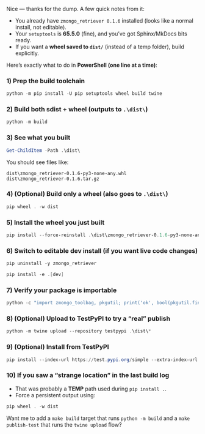 Nice — thanks for the dump. A few quick notes from it:

* You already have `zmongo_retriever 0.1.6` installed (looks like a normal install, not editable).
* Your `setuptools` is **65.5.0** (fine), and you’ve got Sphinx/MkDocs bits ready.
* If you want a **wheel saved to `dist/`** (instead of a temp folder), build explicitly.

Here’s exactly what to do in **PowerShell (one line at a time)**:

### 1) Prep the build toolchain

```powershell
python -m pip install -U pip setuptools wheel build twine
```

### 2) Build both sdist + wheel (outputs to `.\dist\`)

```powershell
python -m build
```

### 3) See what you built

```powershell
Get-ChildItem -Path .\dist\
```

You should see files like:

```
dist\zmongo_retriever-0.1.6-py3-none-any.whl
dist\zmongo_retriever-0.1.6.tar.gz
```

### 4) (Optional) Build only a wheel (also goes to `.\dist\`)

```powershell
pip wheel . -w dist
```

### 5) Install the wheel you just built

```powershell
pip install --force-reinstall .\dist\zmongo_retriever-0.1.6-py3-none-any.whl
```

### 6) Switch to editable dev install (if you want live code changes)

```powershell
pip uninstall -y zmongo_retriever
```

```powershell
pip install -e .[dev]
```

### 7) Verify your package is importable

```powershell
python -c "import zmongo_toolbag, pkgutil; print('ok', bool(pkgutil.find_loader('zmongo_toolbag')))"
```

### 8) (Optional) Upload to **TestPyPI** to try a “real” publish

```powershell
python -m twine upload --repository testpypi .\dist\*
```

### 9) (Optional) Install from **TestPyPI**

```powershell
pip install --index-url https://test.pypi.org/simple --extra-index-url https://pypi.org/simple zmongo_retriever==0.1.6
```

### 10) If you saw a “strange location” in the last build log

* That was probably a **TEMP** path used during `pip install .`.
* Force a persistent output using:

```powershell
pip wheel . -w dist
```

Want me to add a `make build` target that runs `python -m build` and a `make publish-test` that runs the `twine upload` flow?
